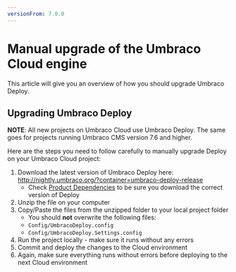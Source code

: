 ```yaml
---
versionFrom: 7.0.0
---
```


# Manual upgrade of the Umbraco Cloud engine

This article will give you an overview of how you should upgrade Umbraco Deploy.

## Upgrading Umbraco Deploy

**NOTE**: All new projects on Umbraco Cloud use Umbraco Deploy. The same goes for projects running Umbraco CMS version 7.6 and higher.

Here are the steps you need to follow carefully to manually upgrade Deploy on your Umbraco Cloud project:

1. Download the latest version of Umbraco Deploy here: http://nightly.umbraco.org/?container=umbraco-deploy-release
    * Check [Product Dependencies](../Product-Dependencies) to be sure you download the correct version of Deploy
2. Unzip the file on your computer
3. Copy/Paste the files from the unzipped folder to your local project folder
    * You should **not** overwrite the following files:
    * `Config/UmbracoDeploy.config`
    * `Config/UmbracoDeploy.Settings.config`
4. Run the project locally - make sure it runs without any errors
5. Commit and deploy the changes to the Cloud environment
6. Again, make sure everything runs without errors before deploying to the next Cloud environment
